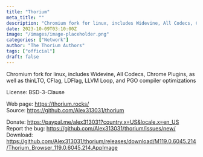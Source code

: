 ```yaml
---
title: "Thorium"
meta_title: ""
description: "Chromium fork for linux, includes Widevine, All Codecs, Chrome Plugins, as well as thinLTO, CFlag, LDFlag, LLVM Loop, and PGO compiler optimizations"
date: 2023-10-09T03:10:00Z
image: "/images/image-placeholder.png"
categories: ["Network"]
author: "The Thorium Authors"
tags: ["official"]
draft: false
---
```


Chromium fork for linux, includes Widevine, All Codecs, Chrome Plugins, as well as thinLTO, CFlag, LDFlag, LLVM Loop, and PGO compiler optimizations

License:  BSD-3-Clause

Web page: https://thorium.rocks/  
Source: https://github.com/Alex313031/thorium

Donate: https://paypal.me/alex313031?country.x=US&locale.x=en_US  
Report the bug: https://github.com/Alex313031/thorium/issues/new/  
Download: https://github.com/Alex313031/thorium/releases/download/M119.0.6045.214/Thorium_Browser_119.0.6045.214.AppImage

